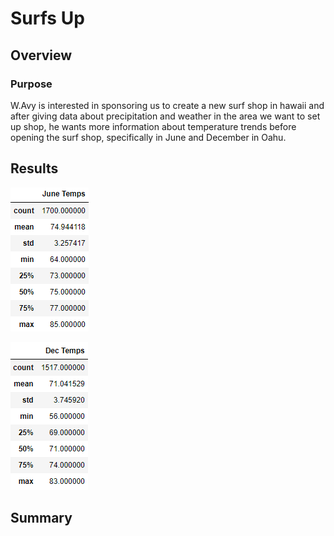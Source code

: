 # Surfs Up

## Overview

### Purpose
W.Avy is interested in sponsoring us to create a new surf shop in hawaii and after giving data about precipitation and weather in the area we want to set up shop, he wants more information about temperature trends before opening the surf shop, specifically in June and December in Oahu.

## Results
![June Summary](Resources/June_temps.PNG)

![Dec Summary](Resources/Dec_temps.PNG)

## Summary
